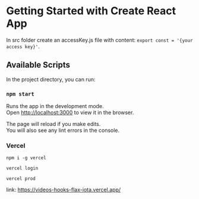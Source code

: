 # Getting Started with Create React App

In src folder create an accessKey.js file with content: `export const = '{your access key}'`.

## Available Scripts

In the project directory, you can run:

### `npm start`

Runs the app in the development mode.\
Open [http://localhost:3000](http://localhost:3000) to view it in the browser.

The page will reload if you make edits.\
You will also see any lint errors in the console.

### Vercel

`npm i -g vercel`

`vercel login`

`vercel prod`

link: https://videos-hooks-flax-iota.vercel.app/
